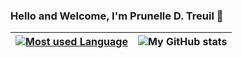 ### Hello and Welcome, I'm Prunelle D. Treuil 👋

<!--
**ptreuil/ptreuil** is a ✨ _special_ ✨ repository because its `README.md` (this file) appears on your GitHub profile.

Here are some ideas to get you started:

- 🔭 I’m currently working on ...
- 🌱 I’m currently learning ...
- 👯 I’m looking to collaborate on ...
- 🤔 I’m looking for help with ...
- 💬 Ask me about ...
- 📫 How to reach me: ...
- 😄 Pronouns: ...
- ⚡ Fun fact: ...
-->

|[![Most used Language](https://github-readme-stats.vercel.app/api/top-langs/?username=ptreuil&theme=synthwave&layout=compact)](https://github.com/anuraghazra/github-readme-stats)|![My GitHub stats](https://github-readme-stats.vercel.app/api?username=ptreuil&hide=contribs,prs,issues&show_icons=true&theme=synthwave) |
| ------------- | ------------- |

